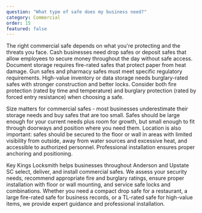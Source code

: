 ```yaml
---
question: "What type of safe does my business need?"
category: Commercial
order: 15
featured: false
---
```


The right commercial safe depends on what you're protecting and the threats you face. Cash businesses need drop safes or deposit safes that allow employees to secure money throughout the day without safe access. Document storage requires fire-rated safes that protect paper from heat damage. Gun safes and pharmacy safes must meet specific regulatory requirements. High-value inventory or data storage needs burglary-rated safes with stronger construction and better locks. Consider both fire protection (rated by time and temperature) and burglary protection (rated by forced entry resistance) when choosing a safe.

Size matters for commercial safes - most businesses underestimate their storage needs and buy safes that are too small. Safes should be large enough for your current needs plus room for growth, but small enough to fit through doorways and position where you need them. Location is also important: safes should be secured to the floor or wall in areas with limited visibility from outside, away from water sources and excessive heat, and accessible to authorized personnel. Professional installation ensures proper anchoring and positioning.

Key Kings Locksmith helps businesses throughout Anderson and Upstate SC select, deliver, and install commercial safes. We assess your security needs, recommend appropriate fire and burglary ratings, ensure proper installation with floor or wall mounting, and service safe locks and combinations. Whether you need a compact drop safe for a restaurant, a large fire-rated safe for business records, or a TL-rated safe for high-value items, we provide expert guidance and professional installation.

